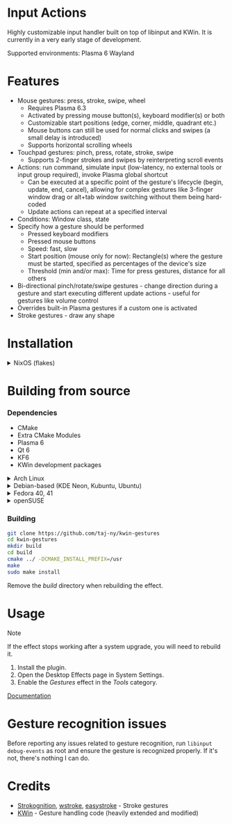 # Input Actions
Highly customizable input handler built on top of libinput and KWin. It is currently in a very early stage of development.

Supported environments: Plasma 6 Wayland

# Features
- Mouse gestures: press, stroke, swipe, wheel
  - Requires Plasma 6.3
  - Activated by pressing mouse button(s), keyboard modifier(s) or both
  - Customizable start positions (edge, corner, middle, quadrant etc.)
  - Mouse buttons can still be used for normal clicks and swipes (a small delay is introduced)
  - Supports horizontal scrolling wheels
- Touchpad gestures: pinch, press, rotate, stroke, swipe
  - Supports 2-finger strokes and swipes by reinterpreting scroll events
- Actions: run command, simulate input (low-latency, no external tools or input group required), invoke Plasma global shortcut
  - Can be executed at a specific point of the gesture's lifecycle (begin, update, end, cancel), allowing for complex gestures like 3-finger window drag or alt+tab window switching without them being hard-coded
  - Update actions can repeat at a specified interval
- Conditions: Window class, state
- Specify how a gesture should be performed
  - Pressed keyboard modifiers
  - Pressed mouse buttons
  - Speed: fast, slow
  - Start position (mouse only for now): Rectangle(s) where the gesture must be started, specified as percentages of the device's size
  - Threshold (min and/or max): Time for press gestures, distance for all others
- Bi-directional pinch/rotate/swipe gestures - change direction during a gesture and start executing different update actions - useful for gestures like volume control
- Overrides built-in Plasma gestures if a custom one is activated
- Stroke gestures - draw any shape

# Installation
<details>
  <summary>NixOS (flakes)</summary>
  <br>

``flake.nix``:
  ```nix
  {
    inputs = {
      nixpkgs.url = "github:nixos/nixpkgs/nixos-unstable";

      kwin-gestures = {
        url = "github:taj-ny/kwin-gestures";
        inputs.nixpkgs.follows = "nixpkgs";
      };
    };
  }
  ```

  ```nix
  { inputs, pkgs, ... }:

  {
    environment.systemPackages = [
      inputs.kwin-gestures.packages.${pkgs.system}.default
    ];
  }
  ```
</details>

# Building from source
### Dependencies
- CMake
- Extra CMake Modules
- Plasma 6
- Qt 6
- KF6
- KWin development packages

<details>
  <summary>Arch Linux</summary>
  <br>

  ```
  sudo pacman -S --needed base-devel git extra-cmake-modules qt6-tools kwin yaml-cpp
  ```
</details>

<details>
  <summary>Debian-based (KDE Neon, Kubuntu, Ubuntu)</summary>
  <br>

  ```
  sudo apt install git cmake g++ extra-cmake-modules qt6-tools-dev kwin-wayland kwin-dev libkf6configwidgets-dev gettext libkf6kcmutils-dev libyaml-cpp-dev libxkbcommon-dev
  ```
</details>

<details>
  <summary>Fedora 40, 41</summary>
  <br>

  ```
  sudo dnf install git cmake extra-cmake-modules gcc-g++ qt6-qtbase-devel kwin-devel kf6-ki18n-devel kf6-kguiaddons-devel kf6-kcmutils-devel kf6-kconfigwidgets-devel qt6-qtbase kf6-kguiaddons kf6-ki18n wayland-devel yaml-cpp yaml-cpp-devel libepoxy-devel
  ```
</details>

<details>
  <summary>openSUSE</summary>
  <br>

  ```
  sudo zypper in git cmake-full gcc-c++ kf6-extra-cmake-modules kguiaddons-devel kconfigwidgets-devel ki18n-devel kcmutils-devel "cmake(KF6I18n)" "cmake(KF6KCMUtils)" "cmake(KF6WindowSystem)" "cmake(Qt6Core)" "cmake(Qt6DBus)" "cmake(Qt6Quick)" "cmake(Qt6Widgets)" libepoxy-devel kwin6-devel yaml-cpp-devel libxkbcommon-devel
  ```
</details>

### Building
```sh
git clone https://github.com/taj-ny/kwin-gestures
cd kwin-gestures
mkdir build
cd build
cmake ../ -DCMAKE_INSTALL_PREFIX=/usr
make
sudo make install
```

Remove the *build* directory when rebuilding the effect.

# Usage
> [!NOTE]
> If the effect stops working after a system upgrade, you will need to rebuild it.

1. Install the plugin.
2. Open the Desktop Effects page in System Settings.
3. Enable the *Gestures* effect in the *Tools* category.

[Documentation](docs/index.md)

# Gesture recognition issues
Before reporting any issues related to gesture recognition, run ``libinput debug-events`` as root and ensure the gesture is recognized properly. If it's not, there's nothing I can do.

# Credits
- [Strokognition](https://invent.kde.org/jpetso/strokognition), [wstroke](https://github.com/dkondor/wstroke), [easystroke](https://github.com/thjaeger/easystroke) - Stroke gestures
- [KWin](https://invent.kde.org/plasma/kwin) - Gesture handling code (heavily extended and modified)
